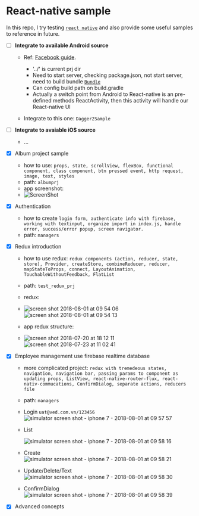 # React-native sample
In this repo, I try testing [`react native`](https://facebook.github.io/react-native/) and also provide some useful samples to reference in future.

- [ ] **Integrate to available Android source**
  + Ref: [Facebook guide](https://facebook.github.io/react-native/docs/integration-with-existing-apps.html). 
    + '../' is current prj dir
    + Need to start server, checking package.json, not start server, need to build bundle [`Bundle`](http://facebook.github.io/react-native/releases/0.19/docs/running-on-device-ios.html)
    + Can config build path on build.gradle
    + Actually a switch point from Android to React-native is an pre-defined methods ReactActivity, then this activity will handle our React-native UI
    
  + Integrate to this one: `Dagger2Sample`
  
- [ ] **Integrate to avaiable iOS source**
  + ...

- [x] Album project sample
  + how to use: `props, state, scrollView, flexBox, functional component, class component, btn pressed event, http request, image, text, styles`
  + path: `albumprj`
  + app screenshot:
  + ![ScreenShot](https://cloud.githubusercontent.com/assets/13033746/25481299/b5801a8e-2b76-11e7-9f44-7eb0ce621be3.png)
    
- [x] Authentication 
  + how to create `login form, authenticate info with firebase, working with textinput, organize import in index.js, handle error, success/error popup, screen navigator.`
  + path: `managers`
  
- [x] Redux introduction
  + how to use redux: `redux components (action, reducer, state, store), Provider, createStore, combineReducer, reducer, mapStateToProps, connect, LayoutAnimation, TouchableWithoutFeedback, FlatList`
  + path: `test_redux_prj`
  + redux:
  + ![screen shot 2018-08-01 at 09 54 06](https://user-images.githubusercontent.com/13033746/43498379-e5f79d76-9570-11e8-95e8-5601fe3a0506.png)
    ![screen shot 2018-08-01 at 09 54 13](https://user-images.githubusercontent.com/13033746/43498380-e70e82a6-9570-11e8-98b7-c71d8b1801b4.png)

  + app redux structure:
  + ![screen shot 2018-07-20 at 18 12 11](https://user-images.githubusercontent.com/13033746/43498311-93240daa-9570-11e8-84a4-ad68797baec3.png)
    ![screen shot 2018-07-23 at 11 02 41](https://user-images.githubusercontent.com/13033746/43498300-8bfb07ae-9570-11e8-822d-68a2f8884434.png)

 
  
- [x] Employee management use firebase realtime database
  + more complicated project: `redux with tremedeous states, navigation, navigation bar, passing params to component as updating props, ListView, react-native-router-flux, react-nativ-commucations, ConfirmDialog, separate actions, reducers file`
  + path: `managers`
  + Login `uat@ved.com.vn/123456`  
    ![simulator screen shot - iphone 7 - 2018-08-01 at 09 57 57](https://user-images.githubusercontent.com/13033746/43498525-8412cc9c-9571-11e8-8732-af9fe9ed1d73.png)
  + List 
  
    ![simulator screen shot - iphone 7 - 2018-08-01 at 09 58 16](https://user-images.githubusercontent.com/13033746/43498524-83bc2158-9571-11e8-9ee5-39760146b15a.png)
  + Create  
    ![simulator screen shot - iphone 7 - 2018-08-01 at 09 58 21](https://user-images.githubusercontent.com/13033746/43498523-83880b7a-9571-11e8-9e9e-e0a1fd5719b2.png) 
  + Update/Delete/Text  
    ![simulator screen shot - iphone 7 - 2018-08-01 at 09 58 30](https://user-images.githubusercontent.com/13033746/43498522-83423b68-9571-11e8-8d81-15be850523d4.png)    
  + ConfirmDialog  
    ![simulator screen shot - iphone 7 - 2018-08-01 at 09 58 39](https://user-images.githubusercontent.com/13033746/43498520-82eef96c-9571-11e8-8231-fdda127503fd.png)
  
- [x] Advanced concepts





